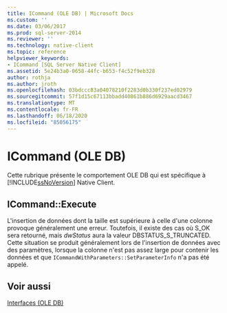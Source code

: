 ```yaml
---
title: ICommand (OLE DB) | Microsoft Docs
ms.custom: ''
ms.date: 03/06/2017
ms.prod: sql-server-2014
ms.reviewer: ''
ms.technology: native-client
ms.topic: reference
helpviewer_keywords:
- ICommand [SQL Server Native Client]
ms.assetid: 5e24b3a0-0658-44fc-b653-f4c52f9eb328
author: rothja
ms.author: jroth
ms.openlocfilehash: 03bdccc83a04078210f2283d0b330f237ed02979
ms.sourcegitcommit: 57f1d15c67113bbadd40861b886d6929aacd3467
ms.translationtype: MT
ms.contentlocale: fr-FR
ms.lasthandoff: 06/18/2020
ms.locfileid: "85056175"
---
```

# <a name="icommand-ole-db"></a>ICommand (OLE DB)
  Cette rubrique présente le comportement OLE DB qui est spécifique à [!INCLUDE[ssNoVersion](../../includes/ssnoversion-md.md)] Native Client.  
  
## <a name="icommandexecute"></a>ICommand::Execute  
 L'insertion de données dont la taille est supérieure à celle d'une colonne provoque généralement une erreur. Toutefois, il existe des cas où S_OK sera retourné, mais *dwStatus* aura la valeur DBSTATUS_S_TRUNCATED. Cette situation se produit généralement lors de l'insertion de données avec des paramètres, lorsque la colonne n'est pas assez large pour contenir les données et que `ICommandWithParameters::SetParameterInfo` n'a pas été appelé.  
  
## <a name="see-also"></a>Voir aussi  
 [Interfaces &#40;OLE DB&#41;](../../database-engine/dev-guide/interfaces-ole-db.md)  
  
  
